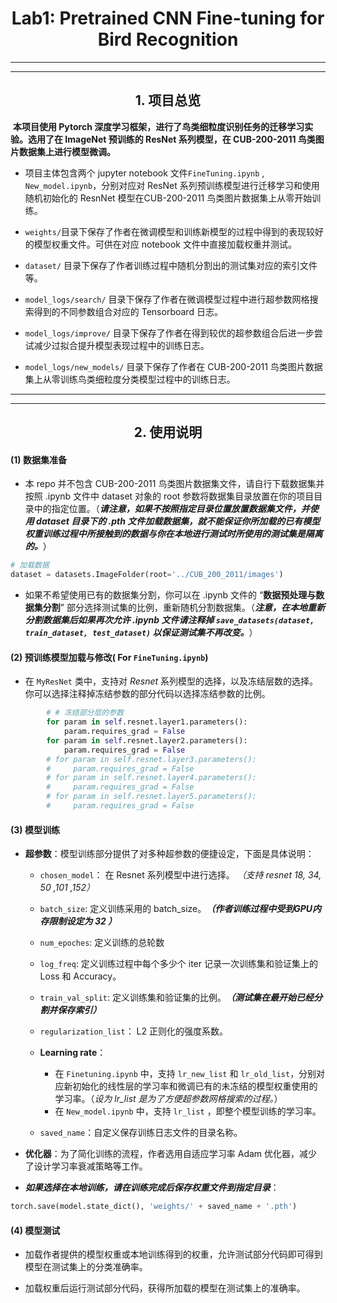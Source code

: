 <h1 align = "center">Lab1: Pretrained CNN Fine-tuning for Bird Recognition</h1>

---

---



<h2 align = "center">1. 项目总览</h2>



​	**本项目使用 Pytorch 深度学习框架，进行了鸟类细粒度识别任务的迁移学习实验。选用了在 ImageNet 预训练的 ResNet 系列模型，在 CUB-200-2011 鸟类图片数据集上进行模型微调。**



- 项目主体包含两个 jupyter notebook 文件`FineTuning.ipynb` , `New_model.ipynb`，分别对应对 ResNet 系列预训练模型进行迁移学习和使用随机初始化的 ResnNet 模型在CUB-200-2011 鸟类图片数据集上从零开始训练。

- `weights/`目录下保存了作者在微调模型和训练新模型的过程中得到的表现较好的模型权重文件。可供在对应 notebook 文件中直接加载权重并测试。
- `dataset/` 目录下保存了作者训练过程中随机分割出的测试集对应的索引文件等。
- `model_logs/search/` 目录下保存了作者在微调模型过程中进行超参数网格搜索得到的不同参数组合对应的 Tensorboard 日志。
- `model_logs/improve/` 目录下保存了作者在得到较优的超参数组合后进一步尝试减少过拟合提升模型表现过程中的训练日志。
- `model_logs/new_models/`  目录下保存了作者在 CUB-200-2011 鸟类图片数据集上从零训练鸟类细粒度分类模型过程中的训练日志。





---

---



<h2 align = "center">2. 使用说明</h2>



#### (1) 数据集准备

- 本 repo 并不包含 CUB-200-2011 鸟类图片数据集文件，请自行下载数据集并按照 .ipynb 文件中 dataset 对象的 root 参数将数据集目录放置在你的项目目录中的指定位置。（***请注意，如果不按照指定目录位置放置数据集文件，并使用 dataset 目录下的 .pth 文件加载数据集，就不能保证你所加载的已有模型权重训练过程中所接触到的数据与你在本地进行测试时所使用的测试集是隔离的。***）

```python
# 加载数据
dataset = datasets.ImageFolder(root='../CUB_200_2011/images')

```

- 如果不希望使用已有的数据集分割，你可以在 .ipynb 文件的 “**数据预处理与数据集分割**” 部分选择测试集的比例，重新随机分割数据集。（***注意，在本地重新分割数据集后如果再次允许 .ipynb 文件请注释掉 `save_datasets(dataset, train_dataset, test_dataset)` 以保证测试集不再改变。***）



####  (2) 预训练模型加载与修改( For `FineTuning.ipynb`)

- 在 `MyResNet` 类中，支持对 *Resnet* 系列模型的选择，以及冻结层数的选择。你可以选择注释掉冻结参数的部分代码以选择冻结参数的比例。

```python
        # # 冻结部分层的参数
        for param in self.resnet.layer1.parameters():
            param.requires_grad = False
        for param in self.resnet.layer2.parameters():
            param.requires_grad = False
        # for param in self.resnet.layer3.parameters():
        #     param.requires_grad = False
        # for param in self.resnet.layer4.parameters():
        #     param.requires_grad = False
        # for param in self.resnet.layer5.parameters():
        #     param.requires_grad = False
```



#### (3) 模型训练

- **超参数**：模型训练部分提供了对多种超参数的便捷设定，下面是具体说明：

  - `chosen_model`： 在 Resnet 系列模型中进行选择。 *（支持 resnet 18, 34, 50 ,101 ,152）*

  - `batch_size`: 定义训练采用的 batch_size。***（作者训练过程中受到GPU内存限制设定为 32 ）***

  - `num_epoches`: 定义训练的总轮数

  - `log_freq`: 定义训练过程中每个多少个 iter 记录一次训练集和验证集上的 Loss 和 Accuracy。

  - `train_val_split`: 定义训练集和验证集的比例。***（测试集在最开始已经分割并保存索引）***
  - `regularization_list`： L2 正则化的强度系数。

  - **Learning rate**：
    - 在 `Finetuning.ipynb` 中，支持 `lr_new_list` 和 `lr_old_list`，分别对应新初始化的线性层的学习率和微调已有的未冻结的模型权重使用的学习率。（*设为 lr_list 是为了方便超参数网格搜索的过程。*）
    - 在 `New_model.ipynb` 中，支持  `lr_list` ，即整个模型训练的学习率。

  - `saved_name`：自定义保存训练日志文件的目录名称。

- **优化器**：为了简化训练的流程，作者选用自适应学习率 Adam 优化器，减少了设计学习率衰减策略等工作。
- ***如果选择在本地训练，请在训练完成后保存权重文件到指定目录***：

```python
torch.save(model.state_dict(), 'weights/' + saved_name + '.pth')
```



#### (4) 模型测试

- 加载作者提供的模型权重或本地训练得到的权重，允许测试部分代码即可得到模型在测试集上的分类准确率。


- 加载权重后运行测试部分代码，获得所加载的模型在测试集上的准确率。





